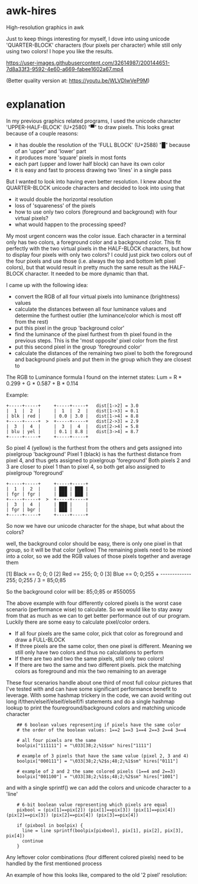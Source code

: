 # awk-hires
High-resolution graphics in awk

Just to keep things interesting for myself, I dove into using unicode 'QUARTER-BLOCK' characters (four pixels per character) while still only using two colors! I hope you like the results.


https://user-images.githubusercontent.com/32614987/200144651-7d8a33f3-9592-4e60-a669-fabee1602a67.mp4


(Better quality version at: https://youtu.be/WLVDlwVeP9M)

# explanation
In my previous graphics related programs, I used the unicode character 'UPPER-HALF-BLOCK' (U+2580) "▀" to draw pixels. This looks great because of a couple reasons:
 - it has double the resolution of the 'FULL BLOCK' (U+2588) "█" because of an 'upper' and 'lower' part
 - it produces more 'square' pixels in most fonts
 - each part (upper and lower half block) can have its own color
 - it is easy and fast to process drawing two 'lines' in a single pass

But I wanted to look into having even better resolution. I knew about the QUARTER-BLOCK unicode characters and decided to look into using that
 - it would double the horizontal resolution
 - loss of 'squareness' of the pixels
 - how to use only two colors (foreground and background) with four virtual pixels?
 - what would happen to the processing speed?

My most urgent concern was the color issue. Each character in a terminal only has two colors, a foreground color and a background color. This fit perfectly with the two virtual pixels in the HALF-BLOCK characters, but how to display four pixels with only two colors?
I could just pick two colors out of the four pixels and use those (i.e. always the top and bottom left pixel colors), but that would result in pretty much the same result as the HALF-BLOCK character. It needed to be more dynamic than that.

I came up with the following idea:
 - convert the RGB of all four virtual pixels into luminance (brightness) values
 - calculate the distances between all four luminance values and determine the furthest outlier (the luminance/color which is most off from the rest)
 - put this pixel in the group 'background color'
 - find the luminance of the pixel furthest from th pixel found in the previous steps. This is the 'most opposite' pixel color from the first
 - put this second pixel in the group 'foreground color'
 - calculate the distances of the remaining two pixel to both the foreground and background pixels and put them in the group which they are closest to

The RGB to Luminance formula I found on the internet states: Lum = R * 0.299 + G * 0.587 + B * 0.114
 
Example:

    +-----+-----+     +-----+-----+   dist[1->2] = 3.0
    |  1  |  2  |     |  1  |  2  |   dist[1->3] = 0.1
    | blk | red |     | 0.0 | 3.0 |   dist[1->4] = 8.8
    +-----+-----+  >  +-----+-----+   dist[2->3] = 2.9
    |  3  |  4  |     |  3  |  4  |   dist[2->4] = 5.8
    | blu | yel |     | 0.1 | 8.8 |   dist[3->4] = 8.7
    +-----+-----+     +-----+-----+

So pixel 4 (yellow) is the furthest from the others and gets assigned into pixelgroup 'background'
Pixel 1 (black) is has the furthest distance from pixel 4, and thus gets assigned to pixelgroup 'foreground'
Both pixels 2 and 3 are closer to pixel 1 than to pixel 4, so both get also assigned to pixelgroup 'foreground'

    +-----+-----+     +-----+-----+
    |  1  |  2  |     | ███ | ███ |
    | fgr | fgr |     | ███ | ███ |
    +-----+-----+  >  +-----+-----+
    |  3  |  4  |     | ███ |     |
    | fgr | bgr |     | ███ |     |
    +-----+-----+     +-----+-----+

So now we have our unicode character for the shape, but what about the colors?

well, the background color should be easy, there is only one pixel in that group, so it will be that color (yellow)
The remaining pixels need to be mixed into a color, so we add the RGB values of those pixels together and average them

   [1] Black ==   0;  0;  0
   [2] Red   == 255;  0;  0
   [3] Blue  ==   0;  0;255 +
                -------------
                255;  0;255  / 3  = 85;0;85

So the background color will be: 85;0;85 or #550055


The above example with four differently colored pixels is the worst case scenario (performance wise) to calculate.
So we would like to stay away from that as much as we can to get better performance out of our program.
Luckily there are some easy to calculate pixel/color orders.

 - If all four pixels are the same color, pick that color as foreground and draw a FULL-BLOCK
 - If three pixels are the same color, then one pixel is different. Meaning we still only have two colors and thus no calculations to perform
 - If there are two and two the same pixels, still only two colors!
 - If there are two the same and two different pixels. pick the matching colors as foreground and mix the two remaining to an average

These four scenarios handle about one third of most full colour pictures that I've tested with and can have some significant performance benefit to leverage. With some hashmap trickery in the code, we can avoid writing out long if/then/elseif/elseif/elseif/fi statements and do a single hashmap lookup to print the foureground/background colors and matching unicode character

```
    ## 6 boolean values representing if pixels have the same color
    # the order of the boolean values: 1==2 1==3 1==4 2==3 2==4 3==4

    # all four pixels are the same
    boolpix["111111"] = "\033[38;2;%1$sm" hires["1111"]

    # example of 3 pixels that have the same value (pixel 2, 3 and 4)
    boolpix["000111"] = "\033[38;2;%2$s;48;2;%1$sm" hires["0111"]

    # example of 2 and 2 the same colored pixels (1==4 and 2==3)
    boolpix["001100"] = "\033[38;2;%1$s;48;2;%2$sm" hires["1001"]
```

and with a single sprintf() we can add the colors and unicode character to a 'line'
```
    # 6-bit boolean value representing which pixels are equal
    pixbool = (pix[1]==pix[2]) (pix[1]==pix[3]) (pix[1]==pix[4]) (pix[2]==pix[3]) (pix[2]==pix[4]) (pix[3]==pix[4])

    if (pixbool in boolpix) {
      line = line sprintf(boolpix[pixbool], pix[1], pix[2], pix[3], pix[4])
      continue
    }
```

Any leftover color combinations (four different colored pixels) need to be handled by the first mentioned process

An example of how this looks like, compared to the old '2 pixel' resolution:
